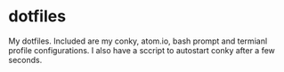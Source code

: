 # dotfiles

My dotfiles.
Included are my conky, atom.io, bash prompt and termianl profile configurations.
I also have a sccript to autostart conky after a few seconds.

